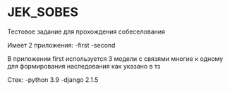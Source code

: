 # JEK_SOBES
Тестовое задание для прохождения собеселования

Имеет 2 приложения: 
  -first
  -second
 
В приложении first используется 3 модели с связями многие к одному для формирования наследования как указано в тз

Стек:
  -python 3.9
  -django 2.1.5
